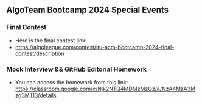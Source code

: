 ## AlgoTeam Bootcamp 2024 Special Events

### Final Contest
* Here is the final contest link:
* https://algoleague.com/contest/itu-acm-bootcamp-2024-final-contest/description

### Mock Interview && GitHub Editorial Homework
* You can access the homework from this link: https://classroom.google.com/c/Njk2NTQ4MDMzMzQz/a/NzA4MzA3Mzg3MTI3/details
